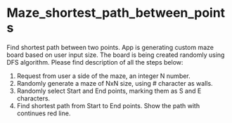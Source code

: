 # Maze_shortest_path_between_points
Find shortest path between two points. 
App is generating custom maze board based on user input size. 
The board is being created randomly using DFS algorithm.
Please find description of all the steps below:

1. Request from user a side of the maze, an integer N number.
2. Randomly generate a maze of NxN size, using # character as walls.
3. Randomly select Start and End points, marking them as S and E characters.
4. Find shortest path from Start to End points. Show the path with continues red line.
